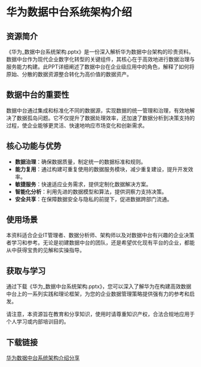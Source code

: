 # 华为数据中台系统架构介绍

## 资源简介

《华为_数据中台系统架构.pptx》是一份深入解析华为数据中台架构的珍贵资料。数据中台作为现代企业数字化转型的关键组件，其核心在于高效地进行数据治理与服务能力构建。此PPT详细阐述了数据中台在企业级应用中的角色，解释了如何将原始、分散的数据资源整合转化为高价值的数据资产。

## 数据中台的重要性

数据中台通过集成和标准化不同的数据源，实现数据的统一管理和治理，有效地解决了数据孤岛问题。它不仅提升了数据处理效率，还加速了数据分析到决策支持的过程，使企业能够更灵活、快速地响应市场变化和创新需求。

## 核心功能与优势

- **数据治理**：确保数据质量，制定统一的数据标准和规则。
- **能力复用**：通过构建可重复使用的数据服务模块，减少重复建设，提升开发效率。
- **敏捷服务**：快速适应业务需求，提供定制化数据解决方案。
- **智能化分析**：利用先进的数据模型和算法，提供洞察力支持决策。
- **安全共享**：在保障数据安全与隐私的前提下，促进数据跨部门流通。

## 使用场景

本资料适合企业IT管理者、数据分析师、架构师以及对数据中台有兴趣的企业决策者学习和参考。无论是初建数据中台的团队，还是希望优化现有平台的企业，都能从中获得宝贵的见解和实操指导。

## 获取与学习

通过下载《华为_数据中台系统架构.pptx》，您可以深入了解华为在构建高效数据中台上的一系列实践和理论框架，为您的企业数据管理策略提供强有力的参考和启发。

请注意，本资源旨在教育和分享知识，使用时请尊重知识产权，合法合规地应用于个人学习或内部培训目的。

## 下载链接

[华为数据中台系统架构介绍分享](https://pan.quark.cn/s/5467f1f25880)